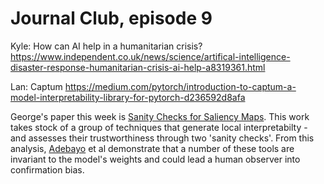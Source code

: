 # Journal Club, episode 9

Kyle: How can AI help in a humanitarian crisis? https://www.independent.co.uk/news/science/artifical-intelligence-disaster-response-humanitarian-crisis-ai-help-a8319361.html

Lan: Captum https://medium.com/pytorch/introduction-to-captum-a-model-interpretability-library-for-pytorch-d236592d8afa

George's paper this week is [Sanity Checks for Saliency Maps](https://arxiv.org/abs/1810.03292). This work takes stock of a group of techniques that generate local interpretabilty - and assesses their trustworthiness through two 'sanity checks'. From this analysis, [Adebayo](https://twitter.com/julius_adebayo) et al demonstrate that a number of these tools are invariant to the model's weights and could lead a human observer into confirmation bias.
